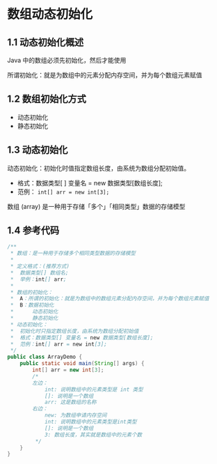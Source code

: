 # 数组动态初始化

## 1.1 动态初始化概述

Java 中的数组必须先初始化，然后才能使用

所谓初始化：就是为数组中的元素分配内存空间，并为每个数组元素赋值

## 1.2 数组初始化方式

- 动态初始化
- 静态初始化

## 1.3 动态初始化

动态初始化：初始化时值指定数组长度，由系统为数组分配初始值。

- 格式：数据类型[ ]   变量名  = new   数据类型[数组长度];
- 范例： `int[] arr = new int[3];`

数组 (array) 是一种用于存储「多个」「相同类型」数据的存储模型

## 1.4 参考代码

```java
/**
 * 数组：是一种用于存储多个相同类型数据的存储模型
 *
 * 定义格式：(推荐方式)
 *  数据类型[] 数组名;
 *  举例：int[] arr;
 *
 * 数组的初始化：
 *  A：所谓的初始化：就是为数组中的数组元素分配内存空间，并为每个数组元素赋值
 *  B：数据初始化
 *      动态初始化
 *      静态初始化
 * 动态初始化：
 *  初始化时只指定数组长度，由系统为数组分配初始值
 *  格式：数据类型[] 变量名 = new 数据类型[数组长度];
 *  范例：int[] arr = new int[3];
 */
public class ArrayDemo {
    public static void main(String[] args) {
        int[] arr = new int[3];
        /*
        左边：
            int: 说明数组中的元素类型是 int 类型
            []: 说明是一个数组
            arr: 这是数组的名称
        右边：
            new: 为数组申请内存空间
            int: 说明数组中的元素类型是int类型
            []: 说明是一个数组
            3: 数组长度，其实就是数组中的元素个数
         */
    }
}
```

